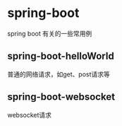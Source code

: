 # spring-boot
spring boot 有关的一些常用例
## spring-boot-helloWorld
普通的网络请求，如get、post请求等
## spring-boot-websocket
websocket请求
